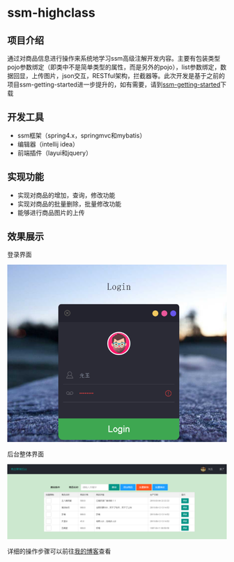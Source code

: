 # ssm-highclass
## 项目介绍
通过对商品信息进行操作来系统地学习ssm高级注解开发内容。主要有包装类型pojo参数绑定（即类中不是简单类型的属性，而是另外的pojo），list参数绑定，数据回显，上传图片，json交互，RESTful架构，拦截器等。此次开发是基于之前的项目ssm-getting-started进一步提升的，如有需要，请到[ssm-getting-started](https://github.com/2427595858/ssm-getting-started)下载

## 开发工具
- ssm框架（spring4.x，springmvc和mybatis）
- 编辑器（intellij idea）
- 前端插件（layui和jquery）

## 实现功能
- 实现对商品的增加，查询，修改功能
- 实现对商品的批量删除，批量修改功能
- 能够进行商品图片的上传

## 效果展示
登录界面

![登录页面](https://github.com/2427595858/ssm-highclass/blob/master/img/%E7%99%BB%E5%BD%95%E9%A1%B5%E9%9D%A2.png)

后台整体界面

![整体页面](https://github.com/2427595858/ssm-highclass/blob/master/img/%E6%98%BE%E7%A4%BA%E7%94%A8%E6%88%B7%E5%90%8D.png)


详细的操作步骤可以前往[我的博客](https://2427595858.github.io/2018/04/10/ssm%E9%AB%98%E7%BA%A7%E6%B3%A8%E8%A7%A3%E5%BC%80%E5%8F%91/)查看
